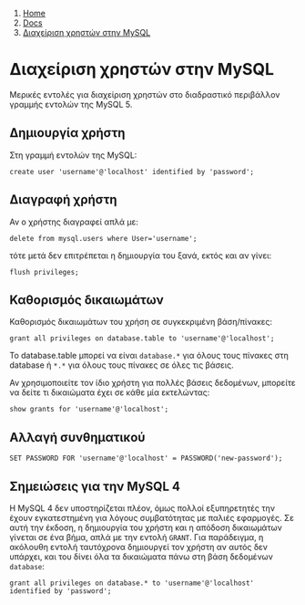 <!-- -
Title: Διαχείριση χρηστών στην MySQL
First Published: 2011-11-20
Last Updated: 2014-07-05
- -->

<ol class="breadcrumb" itemprop="breadcrumb">
	<li><a href="/">Home</a></li>
	<li><a href="/docs/">Docs</a></li>
	<li><a href="/docs/διαχείριση-χρηστών-στην-mysql.el.html">Διαχείριση χρηστών στην MySQL</a></li>
</ol>

Διαχείριση χρηστών στην MySQL
=============================

Μερικές εντολές για διαχείριση χρηστών στο διαδραστικό περιβάλλον γραμμής 
εντολών της MySQL 5. 

Δημιουργία χρήστη
-----------------

Στη γραμμή εντολών της MySQL:

```mysql
create user 'username'@'localhost' identified by 'password';
```

Διαγραφή χρήστη
---------------

Αν ο χρήστης διαγραφεί απλά με:

```mysql
delete from mysql.users where User='username';
```

τότε μετά δεν επιτρέπεται η δημιουργία του ξανά, εκτός και αν γίνει:

```mysql
flush privileges;
```

Καθορισμός δικαιωμάτων
----------------------

Καθορισμός δικαιωμάτων του χρήση σε συγκεκριμένη βάση/πίνακες:

```mysql
grant all privileges on database.table to 'username'@'localhost';
```

Το database.table μπορεί να είναι `database.*` για όλους τους πίνακες στη 
database ή `*.*` για όλους τους πίνακες σε όλες τις βάσεις.

Αν χρησιμοποιείτε τον ίδιο χρήστη για πολλές βάσεις δεδομένων, μπορείτε να 
δείτε τι δικαιώματα έχει σε κάθε μία εκτελώντας:

```mysql
show grants for 'username'@'localhost';
```

Αλλαγή συνθηματικού
-------------------

```mysql
SET PASSWORD FOR 'username'@'localhost' = PASSWORD('new-password');
```

Σημειώσεις για την MySQL 4
--------------------------

Η MySQL 4 δεν υποστηρίζεται πλέον, όμως πολλοί εξυπηρετητές την έχουν 
εγκατεστημένη για λόγους συμβατότητας με παλιές εφαρμογές. Σε αυτή την έκδοση, 
η δημιουργία του χρήστη και η απόδοση δικαιωμάτων γίνεται σε ένα βήμα, απλά με 
την εντολή `GRANT`. Για παράδειγμα, η ακόλουθη εντολή ταυτόχρονα δημιουργεί 
τον χρήστη αν αυτός δεν υπάρχει, και του δίνει όλα τα δικαιώματα πάνω στη βάση 
δεδομένων `database`:

```mysql
grant all privileges on database.* to 'username'@'localhost' identified by 'password';
```
